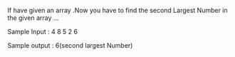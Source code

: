 If have given an array .Now you have to find the second Largest Number in the given array ...

Sample Input : 
4 8 5 2 6 

Sample output : 6(second largest Number)

